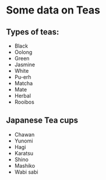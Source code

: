 # Some data on Teas

## Types of teas:

- Black
- Oolong
- Green
- Jasmine
- White
- Pu-erh
- Matcha
- Mate
- Herbal
- Rooibos

## Japanese Tea cups

- Chawan
- Yunomi
- Hagi
- Karatsu
- Shino
- Mashiko
- Wabi sabi

